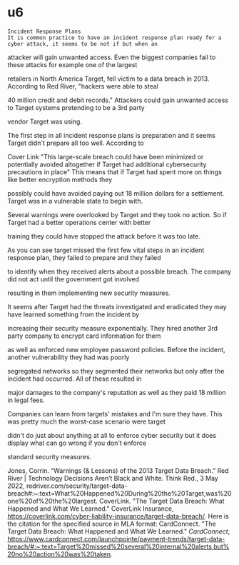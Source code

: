 # u6
    Incident Response Plans
	It is common practice to have an incident response plan ready for a cyber attack, it seems to be not if but when an 
 
attacker will gain unwanted access. Even the biggest companies fail to these attacks for example one of the largest 
 
retailers in North America Target, fell victim to a data breach in 2013. According to Red River, "hackers were able to steal

40 million credit and debit records." Attackers could gain unwanted access to Target systems pretending to be a 3rd party 

vendor Target was using.

The first step in all incident response plans is preparation and it seems Target didn't prepare all too well. According to 

Cover Link "This large-scale breach could have been minimized or potentially avoided altogether if Target had additional cybersecurity precautions in place" This means that if Target had spent more on things like better encryption methods they 

possibly could have avoided paying out 18 million dollars for a settlement. Target was in a vulnerable state to begin with. 

Several warnings were overlooked by Target and they took no action. So if Target had a better operations center with better 

training they could have stopped the attack before it was too late.

As you can see target missed the first few vital steps in an incident response plan, they failed to prepare and they failed

to identify when they received alerts about a possible breach. The company did not act until the government got involved 

resulting in them implementing new security measures. 	

It seems after Target had the threats investigated and eradicated they may have learned something from the incident by 

increasing their security measure exponentially. They hired another 3rd party company to encrypt card information for them

as well as enforced new employee password policies. Before the incident, another vulnerability they had was poorly 

segregated networks so they segmented their networks but only after the incident had occurred. All of these resulted in 

major damages to the company's reputation as well as they paid 18 million in legal fees.

Companies can learn from targets' mistakes and I'm sure they have. This was pretty much the worst-case scenario were target

didn't do just about anything at all to enforce cyber security but it does display what can go wrong if you don't enforce 

standard security measures.

  Jones, Corrin. “Warnings (& Lessons) of the 2013 Target Data Breach.” Red River | Technology Decisions Aren’t Black and White. Think Red., 3 May 2022, redriver.com/security/target-data-breach#:~:text=What%20Happened%20During%20the%20Target,was%20one%20of%20the%20largest. 
  CoverLink. "The Target Data Breach: What Happened and What We Learned." CoverLink Insurance, https://coverlink.com/cyber-liability-insurance/target-data-breach/.
Here is the citation for the specified source in MLA format:
  CardConnect. "The Target Data Breach: What Happened and What We Learned." *CardConnect*, https://www.cardconnect.com/launchpointe/payment-trends/target-data-breach/#:~:text=Target%20missed%20several%20internal%20alerts,but%20no%20action%20was%20taken.
